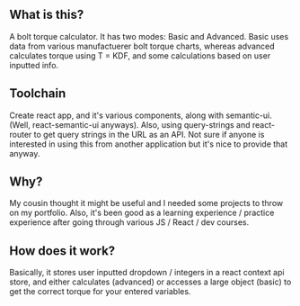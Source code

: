 ## What is this? 

A bolt torque calculator. It has two modes: Basic and Advanced. Basic uses data from various manufactuerer bolt torque charts, whereas advanced calculates torque using T = KDF, and some calculations based on user inputted info. 

## Toolchain

Create react app, and it's various components, along with semantic-ui. (Well, react-semantic-ui anyways). 
Also, using query-strings and react-router to get query strings in the URL as an API. Not sure if anyone 
is interested in using this from another application but it's nice to provide that anyway.  

## Why? 

My cousin thought it might be useful and I needed some projects to throw on my portfolio. Also, it's been
good as a learning experience / practice experience after going through various JS / React / dev courses. 

## How does it work? 

Basically, it stores user inputted dropdown / integers in a react context api store, and either calculates (advanced) 
or accesses a large object (basic) to get the correct torque for your entered variables. 